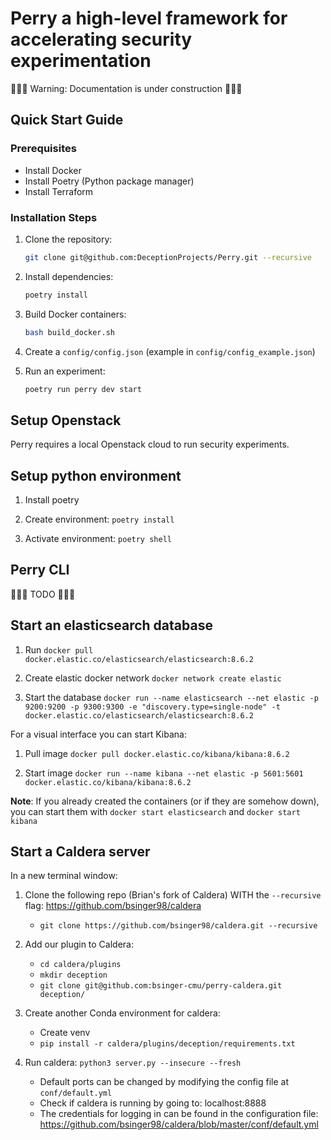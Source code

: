 # Perry a high-level framework for accelerating security experimentation

🚧🚧🚧 Warning: Documentation is under construction 🚧🚧🚧

## Quick Start Guide

### Prerequisites

- Install Docker
- Install Poetry (Python package manager)
- Install Terraform

### Installation Steps

1. Clone the repository:

   ```bash
   git clone git@github.com:DeceptionProjects/Perry.git --recursive
   ```

2. Install dependencies:

   ```bash
   poetry install
   ```

3. Build Docker containers:

   ```bash
   bash build_docker.sh
   ```

4. Create a `config/config.json` (example in `config/config_example.json`)

5. Run an experiment:
   ```bash
   poetry run perry dev start
   ```

## Setup Openstack

Perry requires a local Openstack cloud to run security experiments.

## Setup python environment

1. Install poetry

2. Create environment: `poetry install`

3. Activate environment: `poetry shell`

## Perry CLI

🚧🚧🚧 TODO 🚧🚧🚧

## Start an elasticsearch database

1. Run `docker pull docker.elastic.co/elasticsearch/elasticsearch:8.6.2`

2. Create elastic docker network `docker network create elastic`

3. Start the database `docker run --name elasticsearch --net elastic -p 9200:9200 -p 9300:9300 -e "discovery.type=single-node" -t docker.elastic.co/elasticsearch/elasticsearch:8.6.2`

For a visual interface you can start Kibana:

1. Pull image `docker pull docker.elastic.co/kibana/kibana:8.6.2`

2. Start image `docker run --name kibana --net elastic -p 5601:5601 docker.elastic.co/kibana/kibana:8.6.2`

**Note**: If you already created the containers (or if they are somehow down), you can start them with `docker start elasticsearch` and `docker start kibana`

## Start a Caldera server

In a new terminal window:

1. Clone the following repo (Brian's fork of Caldera) WITH the `--recursive` flag: https://github.com/bsinger98/caldera

   - `git clone https://github.com/bsinger98/caldera.git --recursive`

2. Add our plugin to Caldera:

   - `cd caldera/plugins`
   - `mkdir deception`
   - `git clone git@github.com:bsinger-cmu/perry-caldera.git deception/`

3. Create another Conda environment for caldera:

   - Create venv
   - `pip install -r caldera/plugins/deception/requirements.txt`

4. Run caldera: `python3 server.py --insecure --fresh`
   - Default ports can be changed by modifying the config file at `conf/default.yml`
   - Check if caldera is running by going to: localhost:8888
   - The credentials for logging in can be found in the configuration file: https://github.com/bsinger98/caldera/blob/master/conf/default.yml
